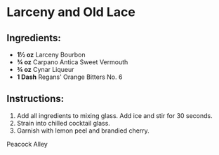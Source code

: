 # Larceny and Old Lace

## Ingredients:
- **1½ oz** Larceny Bourbon
- **¾ oz** Carpano Antica Sweet Vermouth
- **¾ oz** Cynar Liqueur
- **1 Dash** Regans' Orange Bitters No. 6

## Instructions:
1. Add all ingredients to mixing glass. Add ice and stir for 30 seconds.
2. Strain into chilled cocktail glass. 
3. Garnish with lemon peel and brandied cherry.

Peacock Alley
